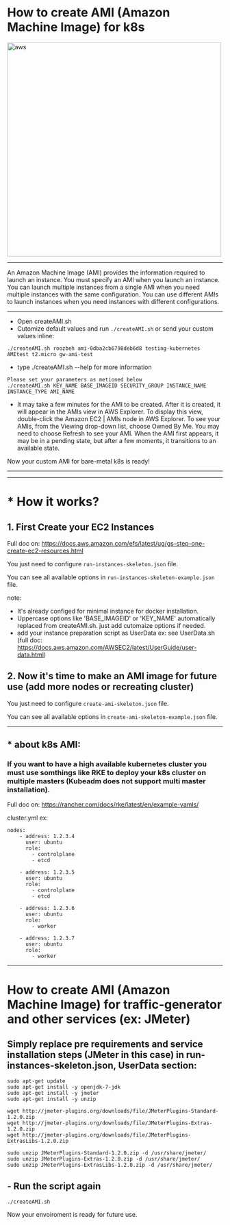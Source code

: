 # How to create AMI (Amazon Machine Image) for k8s

<img src="https://d39w7f4ix9f5s9.cloudfront.net/dims4/default/f41a71b/2147483647/strip/true/crop/1200x542+0+44/resize/1440x650!/quality/90/?url=http%3A%2F%2Famazon-blogs-brightspot.s3.amazonaws.com%2F40%2Fb0%2F16d665224675bf7ecf4431d1e9ca%2Faws-logo-smile-1200x630.png" alt="aws" width="500"/>

_____

An Amazon Machine Image (AMI) provides the information required to launch an instance. You must specify an AMI when you launch an instance. You can launch multiple instances from a single AMI when you need multiple instances with the same configuration. You can use different AMIs to launch instances when you need instances with different configurations.

_____

- Open createAMI.sh
- Cutomize default values and run ```./createAMI.sh``` or send your custom values inline:
```
./createAMI.sh roozbeh ami-0dba2cb6798deb6d8 testing-kubernetes AMItest t2.micro gw-ami-test
```

- type ./createAMI.sh --help for more information

```
Please set your parameters as metioned below
./createAMI.sh KEY_NAME BASE_IMAGEID SECURITY_GROUP INSTANCE_NAME INSTANCE_TYPE AMI_NAME
```

- It may take a few minutes for the AMI to be created. After it is created, it will appear in the AMIs view in AWS Explorer. To display this view, double-click the Amazon EC2 | AMIs node in AWS Explorer. To see your AMIs, from the Viewing drop-down list, choose Owned By Me. You may need to choose Refresh to see your AMI. When the AMI first appears, it may be in a pending state, but after a few moments, it transitions to an available state.

Now your custom AMI for bare-metal k8s is ready!
_____
_____
# * How it works?
## 1. First Create your EC2 Instances

Full doc on: https://docs.aws.amazon.com/efs/latest/ug/gs-step-one-create-ec2-resources.html

You just need to configure ```run-instances-skeleton.json``` file.

You can see all available options in ```run-instances-skeleton-example.json``` file.

note:
  - It's already configed for minimal instance for docker installation.
  - Uppercase options like 'BASE_IMAGEID' or 'KEY_NAME' automatically replaced from createAMI.sh. just add cutomaize options if needed.
  - add your instance preparation script as UserData ex: see UserData.sh (full doc: https://docs.aws.amazon.com/AWSEC2/latest/UserGuide/user-data.html)

## 2. Now it's time to make an AMI image for future use (add more nodes or recreating cluster)

You just need to configure ```create-ami-skeleton.json``` file.

You can see all available options in ```create-ami-skeleton-example.json``` file.

_____


## * about k8s AMI:
### If you want to have a high available kubernetes cluster you must use somthings like RKE to deploy your k8s cluster on multiple masters (Kubeadm does not support multi master installation).

Full doc on: https://rancher.com/docs/rke/latest/en/example-yamls/

cluster.yml ex:

```
nodes:
    - address: 1.2.3.4
      user: ubuntu
      role:
        - controlplane
        - etcd
    
    - address: 1.2.3.5
      user: ubuntu
      role:
        - controlplane
        - etcd
    
    - address: 1.2.3.6
      user: ubuntu
      role:
        - worker

    - address: 1.2.3.7
      user: ubuntu
      role:
        - worker
```

_____


# How to create AMI (Amazon Machine Image) for traffic-generator and other services (ex: JMeter)

## Simply replace pre requirements and service installation steps (JMeter in this case) in run-instances-skeleton.json, UserData section:

```
sudo apt-get update
sudo apt-get install -y openjdk-7-jdk
sudo apt-get install -y jmeter
sudo apt-get install -y unzip

wget http://jmeter-plugins.org/downloads/file/JMeterPlugins-Standard-1.2.0.zip
wget http://jmeter-plugins.org/downloads/file/JMeterPlugins-Extras-1.2.0.zip
wget http://jmeter-plugins.org/downloads/file/JMeterPlugins-ExtrasLibs-1.2.0.zip

sudo unzip JMeterPlugins-Standard-1.2.0.zip -d /usr/share/jmeter/
sudo unzip JMeterPlugins-Extras-1.2.0.zip -d /usr/share/jmeter/
sudo unzip JMeterPlugins-ExtrasLibs-1.2.0.zip -d /usr/share/jmeter/

```

## - Run the script again
```
./createAMI.sh
```

Now your envoiroment is ready for future use.

